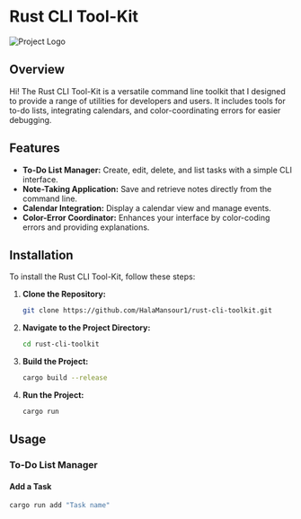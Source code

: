 # Rust CLI Tool-Kit

![Project Logo](./assets/rusty.png)

## Overview

Hi! The Rust CLI Tool-Kit is a versatile command line toolkit that I designed to provide a range of utilities for developers and users. It includes tools for to-do lists, integrating calendars, and color-coordinating errors for easier debugging.

## Features

- **To-Do List Manager:** Create, edit, delete, and list tasks with a simple CLI interface.
- **Note-Taking Application:** Save and retrieve notes directly from the command line.
- **Calendar Integration:** Display a calendar view and manage events.
- **Color-Error Coordinator:** Enhances your interface by color-coding errors and providing explanations.

## Installation

To install the Rust CLI Tool-Kit, follow these steps:

1. **Clone the Repository:**

    ```sh
    git clone https://github.com/HalaMansour1/rust-cli-toolkit.git
    ```

2. **Navigate to the Project Directory:**

    ```sh
    cd rust-cli-toolkit
    ```

3. **Build the Project:**

    ```sh
    cargo build --release
    ```

4. **Run the Project:**

    ```sh
    cargo run
    ```

## Usage

### To-Do List Manager

#### Add a Task

```sh
cargo run add "Task name"

